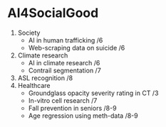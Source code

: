 # AI4SocialGood

1. Society
   - AI in human trafficking         /6
   - Web-scraping data on suicide    /6
1. Climate research
   - AI in climate research          /6
   - Contrail segmentation           /7
1. ASL recognition                   /8
1. Healthcare
   - Groundglass opacity severity rating in CT  /3
   - In-vitro cell research          /7
   - Fall prevention in seniors      /8-9
   - Age regression using meth-data  /8-9
  
